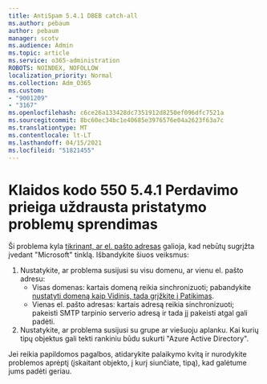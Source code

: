 ```yaml
---
title: AntiSpam 5.4.1 DBEB catch-all
ms.author: pebaum
author: pebaum
manager: scotv
ms.audience: Admin
ms.topic: article
ms.service: o365-administration
ROBOTS: NOINDEX, NOFOLLOW
localization_priority: Normal
ms.collection: Adm_O365
ms.custom:
- "9001209"
- "3167"
ms.openlocfilehash: c6ce26a133428dc7351912d8250ef096dfc7521a
ms.sourcegitcommit: 8bc60ec34bc1e40685e3976576e04a2623f63a7c
ms.translationtype: MT
ms.contentlocale: lt-LT
ms.lasthandoff: 04/15/2021
ms.locfileid: "51821455"
---
```

# <a name="fix-delivery-issues-for-error-code-550-541-relay-access-denied"></a>Klaidos kodo 550 5.4.1 Perdavimo prieiga uždrausta pristatymo problemų sprendimas

Ši problema kyla [tikrinant, ar el. pašto adresas](https://docs.microsoft.com/exchange/mail-flow-best-practices/use-directory-based-edge-blocking) galioja, kad nebūtų sugrįžta įvedant "Microsoft" tinklą. Išbandykite šiuos veiksmus:

1. Nustatykite, ar problema susijusi su visu domenu, ar vienu el. pašto adresu:
    - Visas domenas: kartais domeną reikia sinchronizuoti; pabandykite [nustatyti domeną kaip Vidinis, tada grįžkite į Patikimas](https://docs.microsoft.com/exchange/mail-flow-best-practices/manage-accepted-domains/manage-accepted-domains).
    - Vienas el. pašto adresas: kartais adresą reikia sinchronizuoti; pakeisti SMTP tarpinio serverio adresą ir tada jį pakeisti atgal gali padėti.
2. Nustatykite, ar problema susijusi su grupe ar viešuoju aplanku. Kai kurių tipų objektus gali tekti rankiniu būdu sukurti "Azure Active Directory".

Jei reikia papildomos pagalbos, atidarykite palaikymo kvitą ir nurodykite problemos aprėptį (įskaitant objekto, į kurį siunčiate, tipą), kad galėtume jums padėti geriau.